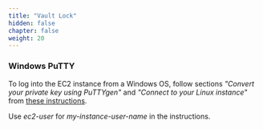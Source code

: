 ```yaml
---
title: "Vault Lock"
hidden: false
chapter: false
weight: 20
---
```


### Windows PuTTY
To log into the EC2 instance from a Windows OS, follow 
sections _"Convert your private key using PuTTYgen"_ and _"Connect 
to your Linux instance"_ 
from [these instructions](https://docs.aws.amazon.com/AWSEC2/latest/UserGuide/putty.html). 

Use _ec2-user_ for _my-instance-user-name_ in the instructions.
